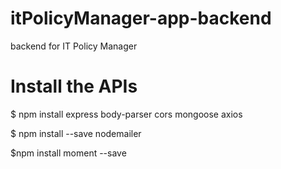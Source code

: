 # itPolicyManager-app-backend
backend for IT Policy Manager

# Install the APIs
$ npm install express body-parser cors mongoose axios

$ npm install --save nodemailer

$npm install moment --save 
